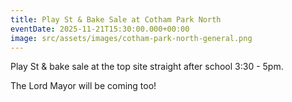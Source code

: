 ```yaml
---
title: Play St & Bake Sale at Cotham Park North
eventDate: 2025-11-21T15:30:00.000+00:00
image: src/assets/images/cotham-park-north-general.png
---
```

Play St & bake sale at the top site straight after school 3:30 - 5pm.

The Lord Mayor will be coming too! 

